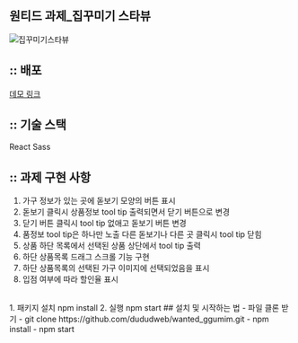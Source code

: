 ## 원티드 과제_집꾸미기 스타뷰
![집꾸미기스타뷰](https://user-images.githubusercontent.com/91524565/152458949-06b4f676-439f-4bd1-8bbd-04a09bcaddf9.gif)

## :: 배포
<a href="http://dududggumim.s3-website.ap-northeast-2.amazonaws.com/">데모 링크</a>
</br>
## :: 기술 스택
React
Sass
</br>
## :: 과제 구현 사항
1. 가구 정보가 있는 곳에 돋보기 모양의 버튼 표시
2. 돋보기 클릭시 상품정보 tool tip 출력되면서 닫기 버튼으로 변경
3. 닫기 버튼 클릭시 tool tip 없애고 돋보기 버튼 변경
4. 품정보 tool tip은 하나만 노출 다른 돋보기나 다른 곳 클릭시 tool tip 닫힘
5. 상품 하단 목록에서 선택된 상품 상단에서 tool tip 출력
6. 하단 상품목록 드래그 스크롤 기능 구현
7. 하단 상품목록의 선택된 가구 이미지에 선택되었음을 표시
8. 입점 여부에 따라 할인율 표시
 
</br>  
1. 패키지 설치  
 npm install 
2. 실행  
 npm start
## 설치 및 시작하는 법
- 파일 클론 받기
- git clone https://github.com/dududweb/wanted_ggumim.git
- npm install
- npm start 
</br>
